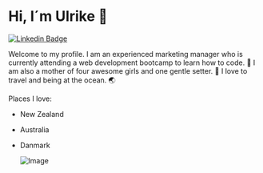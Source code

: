 # Hi, I´m Ulrike 👋

[![Linkedin Badge](https://img.shields.io/badge/-uwochnig-blue?style=flat&logo=Linkedin&logoColor=white&link=https://www.linkedin.com/in/ulrike-wochnig/)](https://www.linkedin.com/in/ulrike-wochnig/)

Welcome to my profile. I am an experienced marketing manager who is currently attending a web development bootcamp to learn how to code. :penguin: I am also a mother of four awesome girls and one gentle setter. :dog: I love to travel and being at the ocean. :earth_asia:

Places I love:
- New Zealand
- Australia
- Danmark

 	![Image](https://images.unsplash.com/photo-1507525428034-b723cf961d3e?ixlib=rb-4.0.3&ixid=MnwxMjA3fDB8MHxwaG90by1wYWdlfHx8fGVufDB8fHx8&auto=format&fit=crop&w=1746&q=80)
